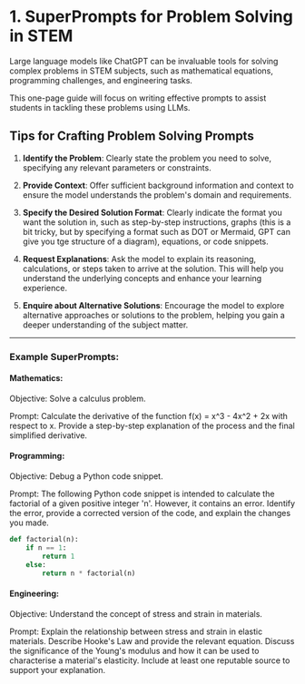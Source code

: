 # 1. SuperPrompts for Problem Solving in STEM

Large language models like ChatGPT can be invaluable tools for solving complex problems in STEM subjects, such as mathematical equations, programming challenges, and engineering tasks. 

This one-page guide will focus on writing effective prompts to assist students in tackling these problems using LLMs.

## Tips for Crafting Problem Solving Prompts

1. **Identify the Problem**: Clearly state the problem you need to solve, specifying any relevant parameters or constraints.

2. **Provide Context**: Offer sufficient background information and context to ensure the model understands the problem's domain and requirements.

3. **Specify the Desired Solution Format**: Clearly indicate the format you want the solution in, such as step-by-step instructions, graphs (this is a bit tricky, but by specifying a format such as DOT or Mermaid, GPT can give you tge structure of a diagram), equations, or code snippets.

4. **Request Explanations**: Ask the model to explain its reasoning, calculations, or steps taken to arrive at the solution. This will help you understand the underlying concepts and enhance your learning experience.

5. **Enquire about Alternative Solutions**: Encourage the model to explore alternative approaches or solutions to the problem, helping you gain a deeper understanding of the subject matter.

---

### Example SuperPrompts:

#### Mathematics:

Objective: Solve a calculus problem.

Prompt: Calculate the derivative of the function f(x) = x^3 - 4x^2 + 2x with respect to x. Provide a step-by-step explanation of the process and the final simplified derivative.

#### Programming:

Objective: Debug a Python code snippet.

Prompt: The following Python code snippet is intended to calculate the factorial of a given positive integer 'n'. However, it contains an error. Identify the error, provide a corrected version of the code, and explain the changes you made.

```python
def factorial(n):
    if n == 1:
        return 1
    else:
        return n * factorial(n)
```
#### Engineering:

Objective: Understand the concept of stress and strain in materials.

Prompt: Explain the relationship between stress and strain in elastic materials. Describe Hooke's Law and provide the relevant equation. Discuss the significance of the Young's modulus and how it can be used to characterise a material's elasticity. Include at least one reputable source to support your explanation.
